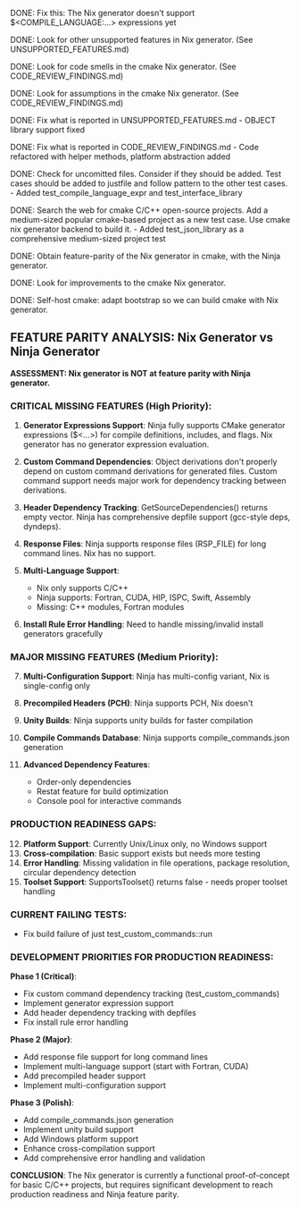 DONE: Fix this: The Nix generator doesn't support $<COMPILE_LANGUAGE:...> expressions yet

DONE: Look for other unsupported features in Nix generator. (See UNSUPPORTED_FEATURES.md)

DONE: Look for code smells in the cmake Nix generator. (See CODE_REVIEW_FINDINGS.md)

DONE: Look for assumptions in the cmake Nix generator. (See CODE_REVIEW_FINDINGS.md)

DONE: Fix what is reported in UNSUPPORTED_FEATURES.md - OBJECT library support fixed

DONE: Fix what is reported in CODE_REVIEW_FINDINGS.md - Code refactored with helper methods, platform abstraction added

DONE: Check for uncomitted files. Consider if they should be added. Test cases should be added to justfile and follow pattern to the other test cases. - Added test_compile_language_expr and test_interface_library

DONE: Search the web for cmake C/C++ open-source projects. Add a medium-sized popular cmake-based project as a new test case. Use cmake nix generator backend to build it. - Added test_json_library as a comprehensive medium-sized project test

DONE: Obtain feature-parity of the Nix generator in cmake, with the Ninja generator.

DONE: Look for improvements to the cmake Nix generator.

DONE: Self-host cmake: adapt bootstrap so we can build cmake with Nix generator.

## FEATURE PARITY ANALYSIS: Nix Generator vs Ninja Generator

**ASSESSMENT: Nix generator is NOT at feature parity with Ninja generator.**

### CRITICAL MISSING FEATURES (High Priority):

1. **Generator Expressions Support**: Ninja fully supports CMake generator expressions ($<...>) for compile definitions, includes, and flags. Nix generator has no generator expression evaluation.

2. **Custom Command Dependencies**: Object derivations don't properly depend on custom command derivations for generated files. Custom command support needs major work for dependency tracking between derivations.

3. **Header Dependency Tracking**: GetSourceDependencies() returns empty vector. Ninja has comprehensive depfile support (gcc-style deps, dyndeps).

4. **Response Files**: Ninja supports response files (RSP_FILE) for long command lines. Nix has no support.

5. **Multi-Language Support**: 
   - Nix only supports C/C++
   - Ninja supports: Fortran, CUDA, HIP, ISPC, Swift, Assembly
   - Missing: C++ modules, Fortran modules

6. **Install Rule Error Handling**: Need to handle missing/invalid install generators gracefully

### MAJOR MISSING FEATURES (Medium Priority):

7. **Multi-Configuration Support**: Ninja has multi-config variant, Nix is single-config only

8. **Precompiled Headers (PCH)**: Ninja supports PCH, Nix doesn't

9. **Unity Builds**: Ninja supports unity builds for faster compilation

10. **Compile Commands Database**: Ninja supports compile_commands.json generation

11. **Advanced Dependency Features**: 
    - Order-only dependencies
    - Restat feature for build optimization
    - Console pool for interactive commands

### PRODUCTION READINESS GAPS:

12. **Platform Support**: Currently Unix/Linux only, no Windows support
13. **Cross-compilation**: Basic support exists but needs more testing
14. **Error Handling**: Missing validation in file operations, package resolution, circular dependency detection
15. **Toolset Support**: SupportsToolset() returns false - needs proper toolset handling

### CURRENT FAILING TESTS:
- Fix build failure of just test_custom_commands::run

### DEVELOPMENT PRIORITIES FOR PRODUCTION READINESS:

**Phase 1 (Critical)**:
- Fix custom command dependency tracking (test_custom_commands)
- Implement generator expression support
- Add header dependency tracking with depfiles
- Fix install rule error handling

**Phase 2 (Major)**:
- Add response file support for long command lines
- Implement multi-language support (start with Fortran, CUDA)
- Add precompiled header support
- Implement multi-configuration support

**Phase 3 (Polish)**:
- Add compile_commands.json generation
- Implement unity build support
- Add Windows platform support
- Enhance cross-compilation support
- Add comprehensive error handling and validation

**CONCLUSION**: The Nix generator is currently a functional proof-of-concept for basic C/C++ projects, but requires significant development to reach production readiness and Ninja feature parity.

